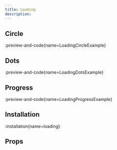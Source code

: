 ```yaml
---
title: Loading
description:
---
```


## Circle

:preview-and-code{name=LoadingCircleExample}

## Dots

:preview-and-code{name=LoadingDotsExample}

## Progress

:preview-and-code{name=LoadingProgressExample}

## Installation

:installation{name=loading}

## Props
